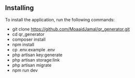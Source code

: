 ## Installing

To install the application, run the following commands:

- git clone https://github.com/MoaaidJamal/qr_generator.git
- cd qr_generator
- composer install
- npm install
- cp .env.example .env
- php artisan key:generate
- php artisan storage:link
- php artisan migrate
- npm run dev
